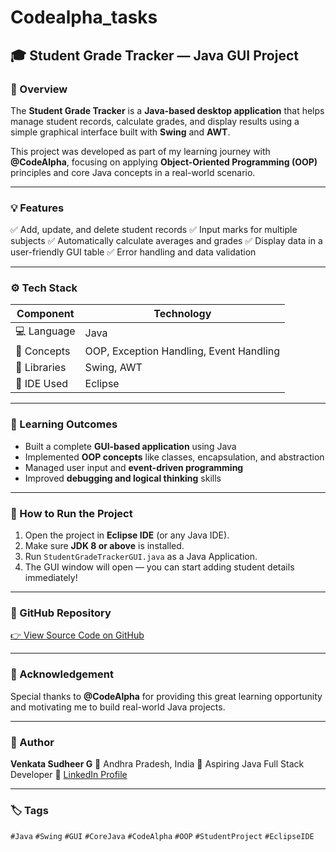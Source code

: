 # Codealpha_tasks
## 🎓 Student Grade Tracker — Java GUI Project

### 📘 Overview

The **Student Grade Tracker** is a **Java-based desktop application** that helps manage student records, calculate grades, and display results using a simple graphical interface built with **Swing** and **AWT**.

This project was developed as part of my learning journey with **@CodeAlpha**, focusing on applying **Object-Oriented Programming (OOP)** principles and core Java concepts in a real-world scenario.

---

### 💡 Features

✅ Add, update, and delete student records
✅ Input marks for multiple subjects
✅ Automatically calculate averages and grades
✅ Display data in a user-friendly GUI table
✅ Error handling and data validation

---

### ⚙️ Tech Stack

| Component    | Technology                              |
| ------------ | --------------------------------------- |
| 💻 Language  | Java                                    |
| 🧠 Concepts  | OOP, Exception Handling, Event Handling |
| 🧩 Libraries | Swing, AWT                              |
| 🧰 IDE Used  | Eclipse                                 |

---

### 🧠 Learning Outcomes

* Built a complete **GUI-based application** using Java
* Implemented **OOP concepts** like classes, encapsulation, and abstraction
* Managed user input and **event-driven programming**
* Improved **debugging and logical thinking** skills
  
---
### 🚀 How to Run the Project

1. Open the project in **Eclipse IDE** (or any Java IDE).
2. Make sure **JDK 8 or above** is installed.
3. Run `StudentGradeTrackerGUI.java` as a Java Application.
4. The GUI window will open — you can start adding student details immediately!

---

### 🔗 GitHub Repository

[👉 View Source Code on GitHub](https://github.com/VenkataSudheer-G/Codealpha_tasks)

---

### 🏅 Acknowledgement

Special thanks to **@CodeAlpha** for providing this great learning opportunity and motivating me to build real-world Java projects.

---

### 📌 Author

**Venkata Sudheer G**
📍 Andhra Pradesh, India
💼 Aspiring Java Full Stack Developer
🔗 [LinkedIn Profile](https://www.linkedin.com/feed/update/urn:li:activity:7387546680772030464/)

---

### 🏷️ Tags

`#Java` `#Swing` `#GUI` `#CoreJava` `#CodeAlpha` `#OOP` `#StudentProject` `#EclipseIDE`
